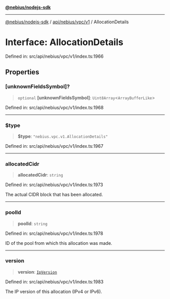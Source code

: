 [**@nebius/nodejs-sdk**](../../../../../README.md)

---

[@nebius/nodejs-sdk](../../../../../README.md) / [api/nebius/vpc/v1](../README.md) / AllocationDetails

# Interface: AllocationDetails

Defined in: src/api/nebius/vpc/v1/index.ts:1966

## Properties

### \[unknownFieldsSymbol\]?

> `optional` **\[unknownFieldsSymbol\]**: `Uint8Array`\<`ArrayBufferLike`\>

Defined in: src/api/nebius/vpc/v1/index.ts:1968

---

### $type

> **$type**: `"nebius.vpc.v1.AllocationDetails"`

Defined in: src/api/nebius/vpc/v1/index.ts:1967

---

### allocatedCidr

> **allocatedCidr**: `string`

Defined in: src/api/nebius/vpc/v1/index.ts:1973

The actual CIDR block that has been allocated.

---

### poolId

> **poolId**: `string`

Defined in: src/api/nebius/vpc/v1/index.ts:1978

ID of the pool from which this allocation was made.

---

### version

> **version**: [`IpVersion`](../type-aliases/IpVersion.md)

Defined in: src/api/nebius/vpc/v1/index.ts:1983

The IP version of this allocation (IPv4 or IPv6).
